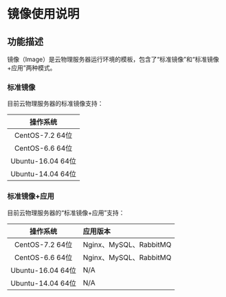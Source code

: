 # 镜像使用说明

## 功能描述

镜像（Image）是云物理服务器运行环境的模板，包含了“标准镜像”和“标准镜像+应用”两种模式。

### 标准镜像
目前云物理服务器的标准镜像支持：

|操作系统|
|:--:|
|CentOS-7.2  64位|
|CentOS-6.6 64位|
|Ubuntu-16.04 64位|
|Ubuntu-14.04 64位|

### 标准镜像+应用
目前云物理服务器的“标准镜像+应用”支持：

|操作系统|应用版本|
|:--:|:--|
|CentOS-7.2  64位|Nginx、MySQL、RabbitMQ|
|CentOS-6.6 64位|Nginx、MySQL、RabbitMQ|
|Ubuntu-16.04 64位|N/A|
|Ubuntu-14.04 64位|N/A|
